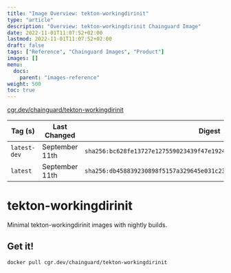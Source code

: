```yaml
---
title: "Image Overview: tekton-workingdirinit"
type: "article"
description: "Overview: tekton-workingdirinit Chainguard Image"
date: 2022-11-01T11:07:52+02:00
lastmod: 2022-11-01T11:07:52+02:00
draft: false
tags: ["Reference", "Chainguard Images", "Product"]
images: []
menu:
  docs:
    parent: "images-reference"
weight: 500
toc: true
---
```


[cgr.dev/chainguard/tekton-workingdirinit](https://github.com/chainguard-images/images/tree/main/images/tekton-workingdirinit)

| Tag (s)       | Last Changed   | Digest                                                                    |
|---------------|----------------|---------------------------------------------------------------------------|
|  `latest-dev` | September 11th | `sha256:bc628fe13727e127559023439f47e19243729bc93ed0c968f52b17f71cb7e95b` |
|  `latest`     | September 11th | `sha256:db458839230898f5157a329645e031c23318c0ec1602b13bda2ea880b6f762ec` |

# tekton-workingdirinit

Minimal tekton-workingdirinit images with nightly builds.

## Get it!

```shell
docker pull cgr.dev/chainguard/tekton-workingdirinit
```
